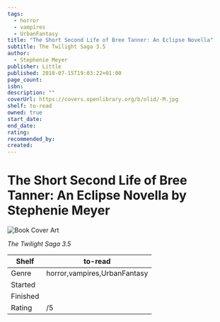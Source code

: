 ```yaml
---
tags:
  - horror
  - vampires
  - UrbanFantasy
title: "The Short Second Life of Bree Tanner: An Eclipse Novella"
subtitle: The Twilight Saga 3.5
author:
  - Stephenie Meyer
publisher: Little
published: 2010-07-15T19:03:22+01:00
page_count: 
isbn: 
description: ""
coverUrl: https://covers.openlibrary.org/b/olid/-M.jpg
shelf: to-read
owned: true
start_date: 
end_date: 
rating: 
recommended_by: 
created: 
---
```


# The Short Second Life of Bree Tanner: An Eclipse Novella by Stephenie Meyer

![Book Cover Art](https://covers.openlibrary.org/b/olid/-M.jpg)

_The Twilight Saga 3.5_

| Shelf | to-read |
| --- | --- |
| Genre | horror,vampires,UrbanFantasy |
| Started |  |
| Finished |  |
| Rating | /5 |

